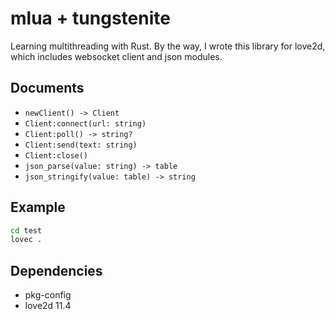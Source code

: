 # mlua + tungstenite

Learning multithreading with Rust. By the way, I wrote this library for love2d, which includes websocket client and json modules.

## Documents
- `newClient() -> Client`
- `Client:connect(url: string)`
- `Client:poll() -> string?`
- `Client:send(text: string)`
- `Client:close()`
- `json_parse(value: string) -> table`
- `json_stringify(value: table) -> string`

## Example
```bash
cd test
lovec .
```

## Dependencies
- pkg-config
- love2d 11.4
